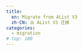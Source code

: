 ```yaml
---
title:
  en: Migrate from AList V3
  zh-CN: 从 AList V3 迁移
categories:
  - migration
# top: 100
---
```

